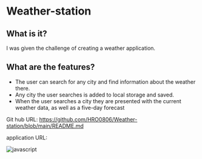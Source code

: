 # Weather-station

## What is it?

I was given the challenge of creating a weather application.

## What are the features?
* The user can search for any city and find information about the weather there.
* Any city the user searches is added to local storage and saved.
* When the user searches a city they are presented with the current weather data, as well as a five-day forecast

Git hub URL:
https://github.com/HRO0806/Weather-station/blob/main/README.md

application URL:


![javascript](https://user-images.githubusercontent.com/88246884/142787478-eb48ad05-b16e-4c45-b569-24c6107a08e4.png)

